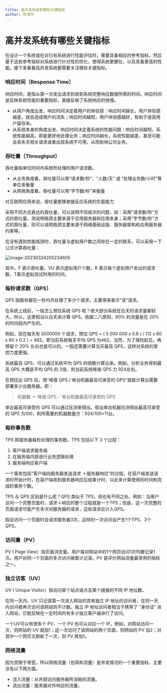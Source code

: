 ```yaml
---
title: 高并发系统有哪些关键指标
author: 陈清华
---
```


# 高并发系统有哪些关键指标

在设计一个系统或在对已有系统进行性能评估时，需要具备相应的参考指标，然后基于这些参考指标对系统进行针对性的优化，使得系统更健壮，以及具备更高的性能。接下来看看高并发系统都需要关注哪些关键指标。

### 响应时间（Response Time）

响应时间，是指从第一次发出请求到收到系统完整响应数据所需的时间。响应时间是反映系统性能的重要指标，直接反映了系统响应的快慢。

- 从用户角度出发，响应时间决定着用户的体验感：响应时间越长，用户体验感越差，就会造成用户的流失；响应时间越短，用户体验感越好，有助于提高用户留存率。
- 从系统本身的角度出发，响应时间决定着系统的性能问题：响应时间越短，系统性能越高，即能更好地处理业务；响应时间越长，系统性能越差，甚至可能会丢失天相关请求或者出现系统不可用，从而影响公司业务。

### 吞吐量（Throughput）

吞吐量指单位时间内系统所处理的用户请求数。

- 从业务角度看，吞吐量可以用“请求数/秒”、“人数/天” 或 “处理业务数/小时”等单位来衡量
- 从网络角度看，吞吐量可以用“字节数/秒”来衡量

对互联网应用来说，吞吐量能够直接反应系统的负载能力

采用不同方式表达的吞吐量，可以说明不同层次的问题，如：采用“请求数/秒”方式的吞吐量，测说明瓶颈主要来源于应用服务器和应用本身；采用“字节数/秒”方式的吞吐量，则可以说明瓶颈主要来源于网络基础设施、服务器架构和应用服务器约束等。

在没有遇到性能瓶颈时，吞吐量与虚拟用户数之间存在一定的联系，可以采用一下公式计算吞吐量：

![image-20230324205234605](http://dean-imgsubmit.oss-cn-beijing.aliyuncs.com/note/image-20230324205234605.png)

其中，F 表示吞吐量。VU 表示虚拟用户个数，R 表示每个虚拟用户发出的请求数，T表示虚拟测试所用的时间。

### 每秒请求数（QPS）

QPS 指服务器在一秒内共处理了多少个请求，主要用来表示“读”请求。

在系统上线前，一般怎么预估系统 QPS 呢？绝大部分系统在白天的请求量都较大，所以，这里假设以白天来计算 QPS。依据二八原则，80% 的流量是在 20% 的时间段内产生的。

例如，现在每天有 5000000 个请求，预估 QPS = ( 5 000 000 x 0.8 ) / (12 x 60 x 60 x 0.2 ) = 462。即当前系统每天平均 QPS 为462。当然，为了保险起见，再预留个 20% 左右也是可以的。一股还需要计算当天最高 QPS，这样对系统的掌控力度更强。

系统最高 QPS，可以通过系统平均 QPS 的倍数计算出来。例如，分析业务得到最高 QPS 大概是平均 QPS 的 2倍，則当前系统峰值 QPS 力 924左右。

在预估出 QPS 后，用“峰值 QPS / 单台机器最高可承受的 QPS”就能计算出需要部署多少台服务器。即：

> 机器数 ＝ 峰值 QPS／ 单台机器最高可承受的 QPS

单台最高可承受的 QPS 可以通过压测来得出。假设单台机器压测得出最高可承受的 QPS 为100，則所需要的机器数量方：924/100=11台。

### 每秒事务数

TPS 即服务器每秒处理的事务数。TPS 包括以下 3 个过程：

1. 客户端请求服务端
2. 在服务端内部进行业务逻辑处理
3. 服务端响应客户端

一个事务包括“客户端向服务器发送请求 ＋服务器响应”的过程。在容户端发送请求时开始计时，在容户端收到服务器响应后结束计时，以此来计算使用的时间和完成的事务个数。

TPS 与 QPS 区别是什么呢？QPS 类似于 TPS，但也有不同之处。例如：当用户访问一个完整页面时，请求＋响应的整个过程就是一个TPS；但是，这一次完整的页面请求可能产生多次对服务器的请求，这些请求应计入QPS。

假设访问一个页面时会请求服务器3次，这样的一次访问会产生1个TPS、3个QPS。

### 访问量（PV）

PV ( Page View）指页面浏览量。用户每对网站中的1个网页访问1次均被记录1次。用户对同一个页面的多次访问被累计记录。PV 是评价网站流量最常用的指标之一。

### 独立访客（UV）

UV ( Unique Visitor）指访问某个站点或点击某个链接的不同 IP 地址数。

在同一天内，UV 只记录第一次进入网站的具有独立 IP 地址的访问者，在同一天内访问者再次访问该网站则不计数。独立 IP 地址访问者相当于携带了 “身份证” 进入网站，它能反映在一定时间内有多少独立客户端进行了访问。

一个UV可以有很多个 PV，一个 PV 也可以对应一个 IP。例如，对网站访问一次，则网站的 UV 就加1；这一次访问了该网站的两个页面，则网站的 PV 加2；对其中一个网页又刷新了一次，则 PV 再加1。

### 网络流量

因为受限于带宽，所以网络流量（也简称流量）是并发情况的一个重要指标，主要涉及以下两方面。

- 流入流量：从外部访问服务器所消耗的流量。
- 流出流量：服务器对外响应的流量。